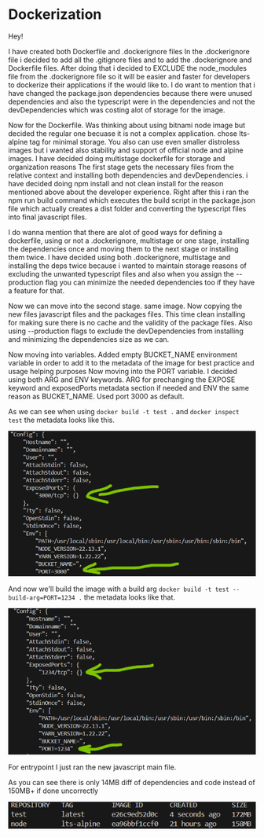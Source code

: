 # Dockerization

Hey!

I have created both Dockerfile and .dockerignore files
In the .dockerignore file i decided to add all the .gitignore files and to add the .dockerignore and Dockerfile files.
After doing that i decided to EXCLUDE the node_modules file from the .dockerignore file so it will be easier and faster for developers to dockerize their applications if the would like to.
I do want to mention that i have changed the package.json dependencies because there were unused dependencies and also the typescript were in the dependencies and not the devDependencies which was costing alot of storage for the image.

Now for the Dockerfile. Was thinking about using bitnami node image but decided the regular one becuase it is not a complex application. chose lts-alpine tag for minimal storage. You also can use even smaller distroless images but i wanted also stability and support of official node and alpine images.
I have decided doing multistage dockerfile for storage and organization reasons
The first stage gets the necessary files from the relative context and installing both dependencies and devDependencies. i have decided doing npm install and not clean install for the reason mentioned above about the developer experience.
Right after this i ran the npm run build command which executes the build script in the package.json file which actually creates a dist folder and converting the typescript files into final javascript files.

I do wanna mention that there are alot of good ways for defining a dockerfile, using or not a .dockerignore, multistage or one stage, installing the dependencies once and moving them to the next stage or installing them twice. I have decided using both .dockerignore, multistage and installing the deps twice because i wanted to maintain storage reasons of excluding the unwanted typescript files and also when you assign the --production flag you can minimize the needed dependencies too if they have a feature for that.

Now we can move into the second stage. same image.
Now copying the new files javascript files and the packages files.
This time clean installing for making sure there is no cache and the validity of the package files.
Also using --production flags to exclude the devDependencies from installing and minimizing the dependencies size as we can.

Now moving into variables.
Added empty BUCKET_NAME environment variable in order to add it to the metadata of the image for best practice and usage helping purposes
Now moving into the PORT variable. I decided using both ARG and ENV keywords. ARG for prechanging the EXPOSE keyword and exposedPorts metadata section if needed and ENV the same reason as BUCKET_NAME. Used port 3000 as default.

As we can see when using `docker build -t test .` and `docker inspect test` the metadata looks like this.

![Alt text](Assets/no-arg.png "Without Argument")

And now we'll build the image with a build arg `docker build -t test --build-arg=PORT=1234 .` the metadata looks like that.

![Alt text](Assets/arg.png "With Argument")

For entrypoint I just ran the new javascript main file.

As you can see there is only 14MB diff of dependencies and code instead of 150MB+ if done uncorrectly

![Alt text](Assets/size.png "Size")